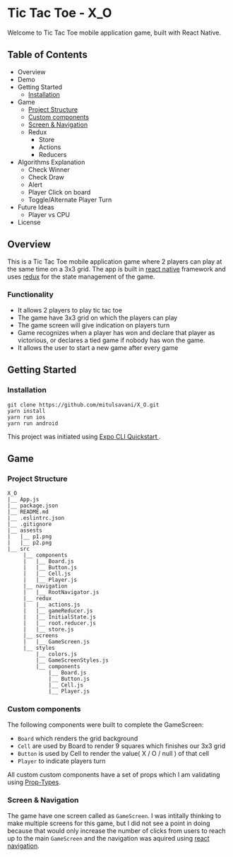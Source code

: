 # Tic Tac Toe - X_O

Welcome to Tic Tac Toe mobile application game, built with React Native.

## Table of Contents

- Overview
- Demo
- Getting Started
    - [ Installation ](#installation)
- Game
    - [ Project Structure ](#project-structure)
    - [ Custom components ](#custom-components)
    - [ Screen & Navigation ](#screen-navigation)
    - Redux
        - Store
        - Actions
        - Reducers
- Algorithms Explanation
    - Check Winner
    - Check Draw
    - Alert
    - Player Click on board
    - Toggle/Alternate Player Turn
- Future Ideas
    - Player vs CPU
- License

## Overview

This is a Tic Tac Toe mobile application game where 2 players can play at the same time on a 3x3 grid. The app is built in [react native](https://facebook.github.io/react-native/) framework and uses [redux](https://redux.js.org/) for the state management of the game. 

### Functionality

- It allows 2 players to play tic tac toe
- The game have 3x3 grid on which the players can play
- The game screen will give indication on players turn
- Game recognizes when a player has won and declare that player as victorious, or declares a tied game if nobody has won the game.
- It allows the user to start a new game after every game

## Getting Started 

### Installation
```
git clone https://github.com/mitulsavani/X_O.git
yarn install
yarn run ios 
yarn run android
```

This project was initiated using [ Expo CLI Quickstart ](https://facebook.github.io/react-native/docs/getting-started).

## Game

### Project Structure 

```
X_O
|__ App.js
|__ package.json
|__ README.md
|__ .eslintrc.json
|__ .gitignore
|__ assests
|   |__ p1.png
|   |__ p2.png
|__ src
     |__ components
     |   |__ Board.js
     |   |__ Button.js
     |   |__ Cell.js
     |   |__ Player.js
     |__ navigation
     |   |__ RootNavigator.js
     |__ redux
     |   |__ actions.js
     |   |__ gameReducer.js
     |   |__ InitialState.js
     |   |__ root.reducer.js
     |   |__ store.js
     |__ screens
     |   |__ GameScreen.js
     |__ styles
         |__ colors.js
         |__ GameScreenStyles.js
         |__ components
             |__ Board.js
             |__ Button.js
             |__ Cell.js
             |__ Player.js
```

### Custom components

The following components were built to complete the GameScreen:

*  `Board` which renders the grid background
*  `Cell` are used by Board to render 9 squares which finishes our 3x3 grid
*  `Button` is used by Cell to render the value( X / O / null ) of that cell
*  `Player` to indicate players turn

All custom custom components have a set of props which I am validating using [Prop-Types](https://github.com/facebook/prop-types).

### Screen & Navigation

The game have one screen called as `GameScreen`. I was intitally thinking to make multiple screens for this game, but I did not see a point in doing because that would only increase the number of clicks from users to reach up to the main `GameScreen` and the navigation was aquired using [react navigation](https://reactnavigation.org/).

